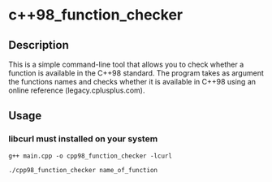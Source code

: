 # c++98_function_checker
## Description
This is a simple command-line tool that allows you to check whether a function is available in the C++98 standard. The program takes as argument the functions names and checks whether it is available in C++98 using an online reference (legacy.cplusplus.com).
## Usage
### libcurl must installed on your system
    g++ main.cpp -o cpp98_function_checker -lcurl

    ./cpp98_function_checker name_of_function
